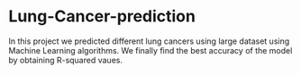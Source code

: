 # Lung-Cancer-prediction
In this project we predicted different lung cancers using large dataset  using Machine Learning algorithms. We finally find the best accuracy of the model by obtaining R-squared vaues. 
